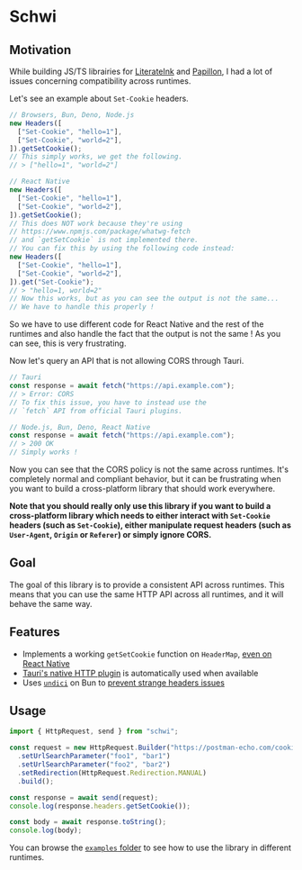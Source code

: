 # Schwi

## Motivation

While building JS/TS librairies for [LiterateInk](https://github.com/LiterateInk) and [Papillon](https://github.com/PapillonApp/Papillon), I had a lot of issues concerning compatibility across runtimes.

Let's see an example about `Set-Cookie` headers.

```javascript
// Browsers, Bun, Deno, Node.js
new Headers([
  ["Set-Cookie", "hello=1"],
  ["Set-Cookie", "world=2"],
]).getSetCookie();
// This simply works, we get the following.
// > ["hello=1", "world=2"]

// React Native
new Headers([
  ["Set-Cookie", "hello=1"],
  ["Set-Cookie", "world=2"],
]).getSetCookie();
// This does NOT work because they're using
// https://www.npmjs.com/package/whatwg-fetch
// and `getSetCookie` is not implemented there.
// You can fix this by using the following code instead:
new Headers([
  ["Set-Cookie", "hello=1"],
  ["Set-Cookie", "world=2"],
]).get("Set-Cookie");
// > "hello=1, world=2"
// Now this works, but as you can see the output is not the same...
// We have to handle this properly !
```

So we have to use different code for React Native and the rest of the runtimes
and also handle the fact that the output is not the same !
As you can see, this is very frustrating.

Now let's query an API that is not allowing CORS through Tauri.

```javascript
// Tauri
const response = await fetch("https://api.example.com");
// > Error: CORS
// To fix this issue, you have to instead use the
// `fetch` API from official Tauri plugins.

// Node.js, Bun, Deno, React Native
const response = await fetch("https://api.example.com");
// > 200 OK
// Simply works !
```

Now you can see that the CORS policy is not the same across runtimes.
It's completely normal and compliant behavior, but it can be frustrating when you want to
build a cross-platform library that should work everywhere.

**Note that you should really only use this library if you want to build a cross-platform library which needs to either interact with `Set-Cookie` headers (such as `Set-Cookie`), either manipulate request headers (such as `User-Agent`, `Origin` or `Referer`) or simply ignore CORS.**

## Goal

The goal of this library is to provide a consistent API across runtimes.
This means that you can use the same HTTP API across all runtimes, and it will behave the same way.

## Features

- Implements a working `getSetCookie` function on `HeaderMap`, [even on React Native](https://github.com/facebook/react-native/issues/47049)
- [Tauri's native HTTP plugin](https://tauri.app/plugin/http-client/) is automatically used when available
- Uses [`undici`](https://github.com/nodejs/undici) on Bun to [prevent strange headers issues](https://github.com/oven-sh/bun/issues/4529#issuecomment-2611447527)

## Usage

```typescript
import { HttpRequest, send } from "schwi";

const request = new HttpRequest.Builder("https://postman-echo.com/cookies/set")
  .setUrlSearchParameter("foo1", "bar1")
  .setUrlSearchParameter("foo2", "bar2")
  .setRedirection(HttpRequest.Redirection.MANUAL)
  .build();

const response = await send(request);
console.log(response.headers.getSetCookie());

const body = await response.toString();
console.log(body);
```

You can browse the [`examples` folder](./examples/) to see how to use the library in different runtimes.
